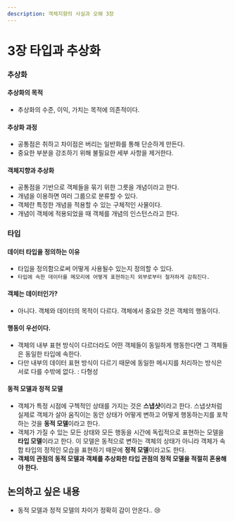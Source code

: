 ```yaml
---
description: 객체지향의 사실과 오해 3장
---
```


# 3장 타입과 추상화

### 추상화

#### 추상화의 목적

* 추상화의 수준, 이익, 가치는 목적에 의존적이다.

#### 추상화 과정

* 공통점은 취하고 차이점은 버리는 일반화를 통해 단순하게 만든다.
* 중요한 부분을 강조하기 위해 불필요한 세부 사항을 제거한다.

#### 객체지향과 추상화

* 공통점을 기반으로 객체들을 묶기 위한 그릇을 개념이라고 한다.
* 개념을 이용하면 여러 그룹으로 분류할 수 있다.
* 객체란 특정한 개념을 적용할 수 있는 구체적인 사물이다.
* 개념이 객체에 적용되었을 때 객체를 개념의 인스턴스라고 한다.

### 타입

#### 데이터 타입을 정의하는 이유

* 타입을 정의함으로써 어떻게 사용될수 있는지 정의할 수 있다.
* `타입에 속한 데이터를 메모리에 어떻게 표현하는지 외부로부터 철저하게 감춰진다.`

#### 객체는 데이터인가?

* 아니다. 객체와 데이터의 목적이 다르다. 객체에서 중요한 것은 객체의 행동이다.

#### 행동이 우선이다.

* 객체의 내부 표현 방식이 다르더라도 어떤 객체들이 동일하게 행동한다면 그 객체들은 동일한 타입에 속한다.
* 다만 내부의 데이터 표현 방식이 다르기 때문에 동일한 메시지를 처리하는 방식은 서로 다를 수밖에 없다. : 다형성

#### 동적 모델과 정적 모델

* 객체가 특정 시점에 구첵적인 상태를 가지는 것은 **스냅샷**이라고 한다. 스냅샷처럼 실제로 객체가 살아 움직이는 동안 상태가 어떻게 변하고 어떻게 행동하는지를 포착하는 것을 **동적 모델**이라고 한다.
* 객체가 가질 수 있는 모든 상태와 모든 행동을 시간에 독립적으로 표현하는 모델을 **타입 모델**이라고 한다. 이 모델은 동적으로 변하는 객체의 상태가 아니라 객체가 속합 타입의 정적인 모습을 표현하기 때문에 **정적 모델**이라고도 한다.
* **객체의 관점의 동적 모델과 객체를 추상화한 타입 관점의 정적 모델을 적절히 혼용해야 한다.**

## 논의하고 싶은 내용

* 동적 모델과 정적 모델의 차이가 정확히 감이 안온다.. 😢

